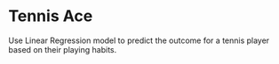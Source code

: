 # Tennis Ace
 Use Linear Regression model to predict the outcome for a tennis player based on their playing habits.

